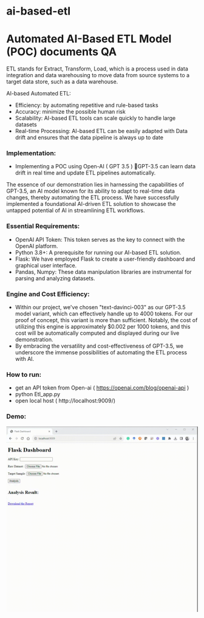 # ai-based-etl

# Automated AI-Based ETL Model (POC) documents QA

ETL stands for Extract, Transform, Load, which is a process used in data integration and data warehousing to move data from source systems to a target data store, such as a data warehouse.

AI-based Automated ETL:
- Efficiency: by automating repetitive and rule-based tasks 
- Accuracy: minimize the possible human risk 
- Scalability: AI-based ETL tools can scale quickly to handle large datasets
- Real-time Processing: AI-based ETL can be easily adapted with Data drift and ensures that the data pipeline is always up to date


### Implementation:  
- Implementing a POC using Open-AI ( GPT 3.5 ) GPT-3.5 can learn data drift in real time and update ETL pipelines automatically.

The essence of our demonstration lies in harnessing the capabilities of GPT-3.5, an AI model known for its ability to adapt to real-time data changes, thereby automating the ETL process. We have successfully implemented a foundational AI-driven ETL solution to showcase the untapped potential of AI in streamlining ETL workflows.

### Essential Requirements:
- OpenAI API Token: This token serves as the key to connect with the OpenAI platform.
- Python 3.8+: A prerequisite for running our AI-based ETL solution.
- Flask: We have employed Flask to create a user-friendly dashboard and graphical user interface.
- Pandas, Numpy: These data manipulation libraries are instrumental for parsing and analyzing datasets.
### Engine and Cost Efficiency:
- Within our project, we've chosen "text-davinci-003" as our GPT-3.5 model variant, which can effectively handle up to 4000 tokens. For our proof of concept, this variant is more than sufficient. Notably, the cost of utilizing this engine is approximately $0.002 per 1000 tokens, and this cost will be automatically computed and displayed during our live demonstration.
- By embracing the versatility and cost-effectiveness of GPT-3.5, we underscore the immense possibilities of automating the ETL process with AI.

### How to run:
- get an API token from Open-ai ( https://openai.com/blog/openai-api )
- python Etl_app.py
- open local host ( http://localhost:9009/)

### Demo: 
![REST_application](/Data/Babak_EA_2023_10_11.gif)










